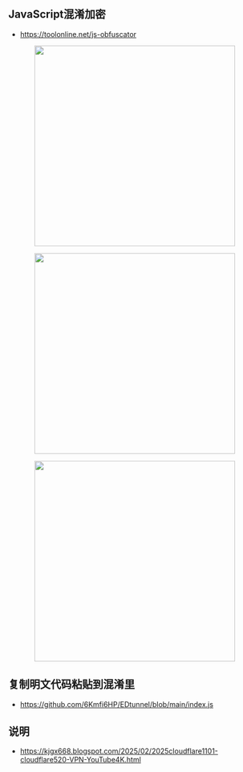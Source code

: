 ## JavaScript混淆加密

- https://toolonline.net/js-obfuscator

<p align="center"><img src="https://cdn.jsdelivr.net/gh/zb9678/img@main/up1/02.10:19:17:21.png" style="width:400px;"></p>

<p align="center"><img src="https://cdn.jsdelivr.net/gh/zb9678/img@main/up1/02.10:19:18:43.png" style="width:400px;"></p>

<p align="center"><img src="https://cdn.jsdelivr.net/gh/zb9678/img@main/up1/02.10:19:19:56.png" style="width:400px;"></p>

## 复制明文代码粘贴到混淆里

- https://github.com/6Kmfi6HP/EDtunnel/blob/main/index.js

## 说明

- https://kjgx668.blogspot.com/2025/02/2025cloudflare1101-cloudflare520-VPN-YouTube4K.html